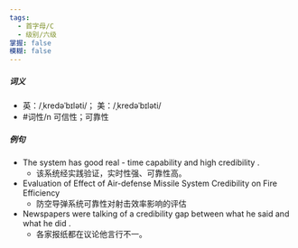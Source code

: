 ```yaml
---
tags:
  - 首字母/C
  - 级别/六级
掌握: false
模糊: false
---
```

##### 词义
- 英：/ˌkredəˈbɪləti/； 美：/ˌkredəˈbɪləti/
- #词性/n  可信性；可靠性
##### 例句
- The system has good real - time capability and high credibility .
	- 该系统经实践验证，实时性强、可靠性高。
- Evaluation of Effect of Air-defense Missile System Credibility on Fire Efficiency
	- 防空导弹系统可靠性对射击效率影响的评估
- Newspapers were talking of a credibility gap between what he said and what he did .
	- 各家报纸都在议论他言行不一。
